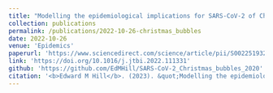 ```yaml
---
title: "Modelling the epidemiological implications for SARS-CoV-2 of Christmas household bubbles in England"
collection: publications
permalink: /publications/2022-10-26-christmas_bubbles
date: 2022-10-26
venue: 'Epidemics'
paperurl: 'https://www.sciencedirect.com/science/article/pii/S0022519322003228/pdfft?md5=4319eaa2af0f973199a79c02cfb14bee&pid=1-s2.0-S0022519322003228-main.pdf'
link: 'https://doi.org/10.1016/j.jtbi.2022.111331'
github: 'https://github.com/EdMHill/SARS-CoV-2_Christmas_bubbles_2020'
citation: '<b>Edward M Hill</b>. (2023). &quot;Modelling the epidemiological implications for SARS-CoV-2 of Christmas household bubbles in England.&quot; <i>Journal of Theoretical Biology</i>. <b>557</b>: 111331. doi: 10.1016/j.jtbi.2022.111331.'
---
```

